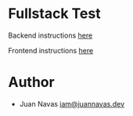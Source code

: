# Fullstack Test

Backend instructions [here](./backend/README.md)

Frontend instructions [here](./frontend/README.md)

# Author

- Juan Navas <iam@juannavas.dev>
